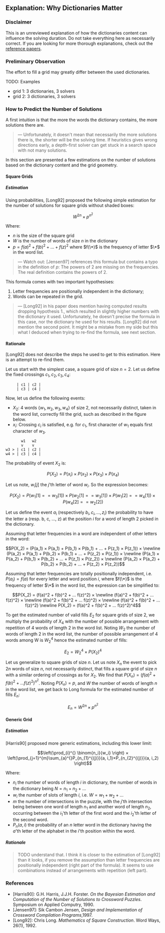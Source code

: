 ## Explanation: Why Dictionaries Matter

### Disclaimer

This is an unreviewed explanation of how the dictionaries content can influence the solving
duration. Do not take everything here as necessarily correct. If you are looking for more
thorough explanations, check out the [reference papers](#references).

### Preliminary Observation

The effort to fill a grid may greatly differ between the used dictionaries.

TODO: Examples

- grid 1: 3 dictionaries, 3 solvers
- grid 2: 3 dictionaries, 3 solvers

### How to Predict the Number of Solutions

A first intuition is that the more the words the dictionary contains, the more solutions there are.

> — Unfortunately, it doesn't mean that necessarily the more solutions there is, the shorter will be
> the solving time. If heuristics gives wrong directions early, a depth-first solver can get stuck
> in a search space with not many solutions.

In this section are presented a few estimations on the number of solutions based on the dictionary
content and the grid geometry.

#### Square Grids

##### Estimation

Using probabilities, [Long92] proposed the following simple estimation for the number of solutions
for square grids without shaded boxes:

```math
W^{2n} × p^{n^2}
```

Where:

* $n$ is the size of the square grid
* $W$ is the number of words of size $n$ in the dictionary
* $p = f(a)^2 + f(b)^2 + … + f(z)^2$ where $f(\*)$ is the frequency of letter $\*$ in the word
  list.

> — Watch out: [Jensen97] references this formula but contains a typo in the definition of $p$:
> The powers of 2 are missing on the frequencies. The real definition contains the powers of 2.

This formula comes with two important hypothesises:

1. Letter frequencies are positionally independent in the dictionary;
2. Words can be repeated in the grid.

> — [Long92] in his paper does mention having computed results dropping hypothesis 1., which
> resulted in slightly higher numbers with the dictionary it used. Unfortunately, he doesn't precise
> the formula in this case, nor the dictionary he used for his results.
> [Long92] did not mention the second point. It might be a mistake from my side but this what
> I deduced when trying to re-find the formula, see next section.

#### Rationale

[Long92] does not describe the steps he used to get to this estimation. Here is an attempt to
re-find them.

Let us start with the simplest case, a square grid of size $n = 2$. Let us define the fixed
crossings $c_1, c_2, c_3, c_4$:

```
     | c1 | c2 |
     | c3 | c4 |
```

Now, let us define the following events:

* $X_2$: 4 words $\left\{ w_1, w_2, w_3, w_4 \right\}$ of size 2, not necessarily
  distinct, taken in the word list, correctly fill the grid, such as described in the figure below.
* $x_i$: Crossing $c_i$ is satisfied, e.g. for $c_1$, first character of $w_1$ equals first
  character of $w_3$.

```
       w1   w2
       v    v
w3 > | c1 | c2 |
w4 > | c3 | c4 |
```

The probability of event $X_2$ is:

```math
P(X_2) = P(x_i)×P(x_2)×P(x_3)×P(x_4)
```

Let us note, $w_i[j]$ the $j$'th letter of word $w_i$. So the expression becomes:

```math
P(X_2) = P(w_1[1] == w_3[1])×P(w_2[1] == w_3[1])×P(w_1[2] == w_4[1])×P(w_4[2] == w_2[2])
```

Let us define the event $a_i$ (respectively $b_i, c_i, …, z_i$) the probability to have the letter
a (resp. b, c, …, z) at the position $i$ for a word of length 2 picked in the dictionary.

Assuming that letter frequencies in a word are independent of other letters in the word:

```math
P(X_2) = (P(a_1) × P(a_1) + P(b_1) × P(b_1) + … + P(z_1) × P(z_1)) × \newline
         (P(a_2) × P(a_1) + P(b_2) × P(b_1) + … + P(z_2) × P(z_1)) × \newline
         (P(a_1) × P(a_2) + P(b_1) × P(b_2) + … + P(z_1) × P(z_2)) × \newline
         (P(a_2) × P(a_2) + P(b_2) × P(b_2) + … + P(z_2) × P(z_2))
```

Assuming that letter frequencies are totally positionally independent, i.e. $P(a_i) = f(a)$ for
every letter and word position $i$, where $f(\*)$ is the frequency of letter $\*$ in the word list,
the expression can be simplified to:

```math
P(X_2) = (f(a)^2 + f(b)^2 + … f(z)^2) × \newline
         (f(a)^2 + f(b)^2 + … f(z)^2) × \newline
         (f(a)^2 + f(b)^2 + … f(z)^2) × \newline
         (f(a)^2 + f(b)^2 + … f(z)^2) \newline
P(X_2) = (f(a)^2 + f(b)^2 + … f(z)^2)^4
```

To get the estimated number of valid fills $E_2$ for square grids of size 2, we multiply the
probability of $X_4$ with the number of possible arrangement with repetition of 4 words of length
2 in the word list. Noting $W_2$ the number of words of length 2 in the word list, the number of
possible arrangement of 4 words among W is $W_2^4$ hence the estimated number of fills:

```math
E_2 = W_2^4×P(X_2)^4
```

Let us generalize to square grids of size $n$.
Let us note $X_n$ the event to pick $2n$ words of size $n$, not necessarily distinct, that fills
a square grid of size $n$ with a similar ordering of crossings as for $X_2$.
We find that $P(X_n) = (f(a)^2 + f(b)^2 + … f(z)^2)^{n^2}$.
Noting $P(X_n) = p$, and $W$ the number of words of length $n$ in the word list, we get back to Long
formula for the estimated number of fills $E_n$:

```math
E_n = W^{2n}×p^{n^2}
```

#### Generic Grid

##### Estimation

[Harris90] proposed more generic estimations, including this lower limit:

```math
\left(\prod_{i}^{} \binom{n_i}{w_i} \right) × \left(\prod_{j=1}^{m}\sum_{a}^{}P_{n_{1}^{(j)}}(a, i_1)×P_{n_{2}^{(j)}}(a, i_2) \right)
```

Where:

* $n_i$ the number of words of length $i$ in dictionary, the number of words in the dictionary
  being $N = n_1 + n_2 + …$
* $w_i$ the number of slots of length $i$, i.e. $W = w_1 + w_2 + …$
* $m$ the number of intersections in the puzzle, with the $j$'th intersection being between one word
  of length $n_1$ and another word of length $n_2$, occurring between the $i_1$'th letter of the
  first word and the $i_2$'th letter of the second word.
* $P_n(a, i)$ the probability of an $n$ letter word in the dictionary having the $a$'th letter
  of the alphabet in the $i$'th position within the word.

##### Rationale

> TODO understand that. I think it is closer to the estimation of [Long92] than it looks, if
> you remove the assumption than letter frequencies are positionally independent (right part of the
> formula). It seems to use combinations instead of arrangements with repetition (left part).

### References

* [Harris90]: G.H. Harris, J.J.H. Forster. _On the Bayesian Estimation and Computation of the Number
  of Solutions to Crossword Puzzles_. Symposium on Applied Computry, 1990.
* [Jensen97]: Sik Cambon Jensen, _Design and Implementation of Crossword Compilation Programs_,1997.
* [Long92]: Chris Long. _Mathematics of Square Construction_. Word Ways, 26(1), 1992.
